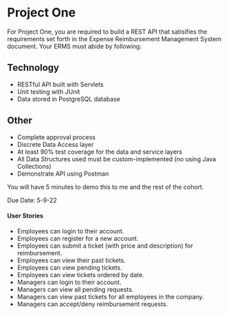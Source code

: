 # Project One
For Project One, you are required to build a REST API that satisifies the requirements set forth in the Expense Reimbursement Management System document. Your ERMS must abide by following:

## Technology

* RESTful API built with Servlets
* Unit testing with JUnit
* Data stored in PostgreSQL database

## Other

* Complete approval process
* Discrete Data Access layer
* At least 90% test coverage for the data and service layers
* All Data Structures used must be custom-implemented (no using Java Collections)
* Demonstrate API using Postman

You will have 5 minutes to demo this to me and the rest of the cohort.

Due Date: 5-9-22


#### User Stories
- Employees can login to their account. 
- Employees can register for a new account. 
- Employees can submit a ticket (with price and description) for reimbursement.
- Employees can view their past tickets. 
- Employees can view pending tickets. 
- Employees can view tickets ordered by date. 
- Managers can login to their account.
- Managers can view all pending requests.
- Managers can view past tickets for all employees in the company.
- Managers can accept/deny reimbursement requests. 